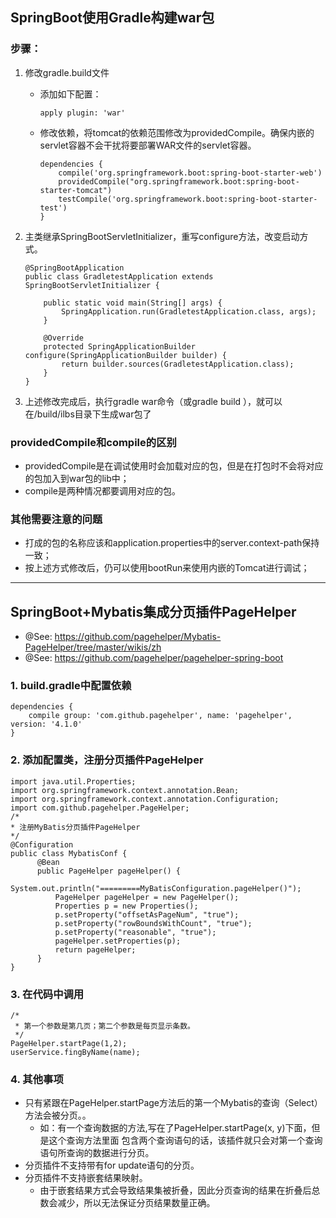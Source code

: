 ## SpringBoot使用Gradle构建war包
### 步骤：
1. 修改gradle.build文件
    - 添加如下配置：
        ```
        apply plugin: 'war' 
        ```

    - 修改依赖，将tomcat的依赖范围修改为providedCompile。确保内嵌的servlet容器不会干扰将要部署WAR文件的servlet容器。
        ```
        dependencies {  
            compile('org.springframework.boot:spring-boot-starter-web')  
            providedCompile("org.springframework.boot:spring-boot-starter-tomcat")  
            testCompile('org.springframework.boot:spring-boot-starter-test')  
        } 
        ```
2. 主类继承SpringBootServletInitializer，重写configure方法，改变启动方式。
    ```
    @SpringBootApplication  
    public class GradletestApplication extends SpringBootServletInitializer {  
      
        public static void main(String[] args) {  
            SpringApplication.run(GradletestApplication.class, args);  
        }  
      
        @Override  
        protected SpringApplicationBuilder configure(SpringApplicationBuilder builder) {  
            return builder.sources(GradletestApplication.class);  
        }  
    }  
    ```
3. 上述修改完成后，执行gradle war命令（或gradle build ），就可以在/build/ilbs目录下生成war包了

### providedCompile和compile的区别
- providedCompile是在调试使用时会加载对应的包，但是在打包时不会将对应的包加入到war包的lib中；
- compile是两种情况都要调用对应的包。
    
### 其他需要注意的问题
- 打成的包的名称应该和application.properties中的server.context-path保持一致；
- 按上述方式修改后，仍可以使用bootRun来使用内嵌的Tomcat进行调试；

---

## SpringBoot+Mybatis集成分页插件PageHelper
- @See: https://github.com/pagehelper/Mybatis-PageHelper/tree/master/wikis/zh
- @See: https://github.com/pagehelper/pagehelper-spring-boot
### 1. build.gradle中配置依赖
```
dependencies {
    compile group: 'com.github.pagehelper', name: 'pagehelper', version: '4.1.0'
}
```

### 2. 添加配置类，注册分页插件PageHelper
```
import java.util.Properties;  
import org.springframework.context.annotation.Bean;  
import org.springframework.context.annotation.Configuration;  
import com.github.pagehelper.PageHelper;  
/*  
* 注册MyBatis分页插件PageHelper  
*/  
@Configuration  
public class MybatisConf {  
      @Bean  
      public PageHelper pageHelper() {  
         System.out.println("=========MyBatisConfiguration.pageHelper()");  
          PageHelper pageHelper = new PageHelper();  
          Properties p = new Properties();  
          p.setProperty("offsetAsPageNum", "true");  
          p.setProperty("rowBoundsWithCount", "true");  
          p.setProperty("reasonable", "true");  
          pageHelper.setProperties(p);  
          return pageHelper;  
      }  
}
```
### 3. 在代码中调用
```
/*  
 * 第一个参数是第几页；第二个参数是每页显示条数。  
 */  
PageHelper.startPage(1,2);  
userService.fingByName(name);  
```
### 4. 其他事项
- 只有紧跟在PageHelper.startPage方法后的第一个Mybatis的查询（Select）方法会被分页。。
    - 如：有一个查询数据的方法,写在了PageHelper.startPage(x, y)下面，但是这个查询方法里面
包含两个查询语句的话，该插件就只会对第一个查询语句所查询的数据进行分页。
- 分页插件不支持带有for update语句的分页。
- 分页插件不支持嵌套结果映射。
    - 由于嵌套结果方式会导致结果集被折叠，因此分页查询的结果在折叠后总数会减少，所以无法保证分页结果数量正确。

